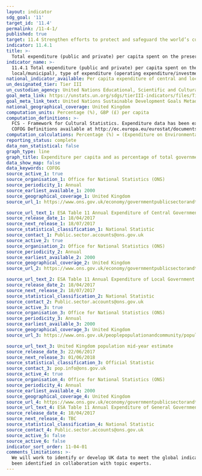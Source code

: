 ```yaml
---
layout: indicator
sdg_goal: '11'
target_id: '11.4'
permalink: /11-4-1/
published: true
target: 11.4 Strengthen efforts to protect and safeguard the world’s cultural and natural heritage
indicator: 11.4.1
title: >-
  Total expenditure (public and private) per capita spent on the preservation, protection and conservation of all cultural and natural heritage, by type of heritage (cultural, natural, mixed and World Heritage Centre designation), level of government (national, regional and local/municipal), type of expenditure (operating expenditure/investment) and type of private funding (donations in kind, private non-profit sector and sponsorship)
indicator_name: >-
  11.4.1 Total expenditure (public and private) per capita spent on the preservation, protection and conservation of all cultural and natural heritage, by type of heritage (cultural, natural, mixed and World Heritage Centre designation), level of government (national, regional and
  local/municipal), type of expenditure (operating expenditure/investment) and type of private funding (donations in kind, private non-profit sector and sponsorship)
national_indicator_available: Per capita expenditure of central and local government on 'Environmental protection' and 'Recreation, culture and religion'
un_designated_tier: Tier III
un_custodian_agency: United Nations Educational, Scientific and Cultural Organization (UNESCO)
goal_meta_link: https://unstats.un.org/sdgs/tierIII-indicators/files/Tier3-11-04-01.pdf
goal_meta_link_text: United Nations Sustainable Development Goals Metadata (PDF 4.0 MB)
national_geographical_coverage: United Kingdom
computation_units: Percentage (%), GBP (£) per capita
computation_definitions: >-
  FCS - Framework for Cultural Statistics. Expenditure data has been extracted from annual expenditures of central and local government using UN Classification of the Functions of Government (COFOG) codes for ‘Environmental protection’ GF05 and ‘Recreation, culture and religion’ GF08.
  COFOG Definitions available at http://ec.europa.eu/eurostat/documents/3859598/5917333/KS-RA-11-013-EN.PDF
computation_calculations: Percentage (%) = (Expenditure on Environmental Protection OR Recreation, culture and religion / Total Government Expenditure) OR Per capita = (Expenditure on Environmental Protection OR Recreation, culture and religion / UK Population)
reporting_status: complete
data_non_statistical: false
graph_type: line
graph_title: Expenditure per capita and as percentage of total government expenditure
data_show_map: false
data_keywords: COFOG
source_active_1: true
source_organisation_1: Office for National Statistics (ONS)
source_periodicity_1: Annual
source_earliest_available_1: 2000
source_geographical_coverage_1: United Kingdom
source_url_1: https://www.ons.gov.uk/economy/governmentpublicsectorandtaxes/publicspending/datasets/esatable11annualexpenditureofcentralgovernment

source_url_text_1: ESA Table 11 Annual Expenditure of Central Government
source_release_date_1: 18/04/2017
source_next_release_1: 18/07/2017
source_statistical_classification_1: National Statistic
source_contact_1: Public.sector.accounts@ons.gov.uk
source_active_2: true
source_organisation_2: Office for National Statistics (ONS)
source_periodicity_2: Annual
source_earliest_available_2: 2000
source_geographical_coverage_2: United Kingdom
source_url_2: https://www.ons.gov.uk/economy/governmentpublicsectorandtaxes/publicspending/datasets/esatable11annualexpenditurelocalgovernment

source_url_text_2: ESA Table 11 Annual Expenditure of Local Government
source_release_date_2: 18/04/2017
source_next_release_2: 18/07/2017
source_statistical_classification_2: National Statistic
source_contact_2: Public.sector.accounts@ons.gov.uk
source_active_3: true
source_organisation_3: Office for National Statistics (ONS)
source_periodicity_3: Annual
source_earliest_available_3: 2000
source_geographical_coverage_3: United Kingdom
source_url_3: https://www.ons.gov.uk/peoplepopulationandcommunity/populationandmigration/populationestimates/timeseries/ukpop/pop

source_url_text_3: United Kingdom population mid-year estimate
source_release_date_3: 22/06/2017
source_next_release_3: 01/06/2018
source_statistical_classification_3: Official Statistic 
source_contact_3: pop.info@ons.gov.uk
source_active_4: true
source_organisation_4: Office for National Statistics (ONS)
source_periodicity_4: Annual
source_earliest_available_4: 2000
source_geographical_coverage_4: United Kingdom
source_url_4: https://www.ons.gov.uk/economy/governmentpublicsectorandtaxes/publicspending/datasets/esatable11annualexpenditureofgeneralgovernment
source_url_text_4: ESA Table 11 Annual Expenditure of General Government
source_release_date_4: 18/04/2017
source_next_release_4: TBC
source_statistical_classification_4: National Statistic
source_contact_4: Public.sector.accounts@ons.gov.uk
source_active_5: false
source_active_6: false
indicator_sort_order: 11-04-01
comments_limitations: >-
  We will work to identify or develop UK data to meet the global indicator specification. This indicator is being used as an approximation of the UN SDG Indicator. Where possible, we will work to identify or develop UK data to meet the global indicator specification. This indicator has not
  been identified in collaboration with topic experts.
---
```

